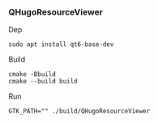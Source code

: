### QHugoResourceViewer

Dep
```shell
sudo apt install qt6-base-dev
```
Build
```shell
cmake -Bbuild
cmake --build build 
```
Run
```shell
GTK_PATH="" ./build/QHugoResourceViewer
```

